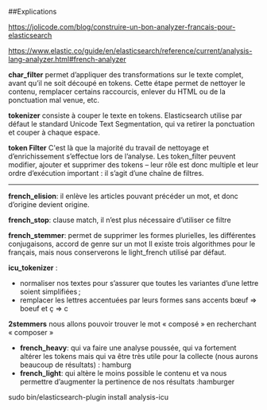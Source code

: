 ##Explications


https://jolicode.com/blog/construire-un-bon-analyzer-francais-pour-elasticsearch

https://www.elastic.co/guide/en/elasticsearch/reference/current/analysis-lang-analyzer.html#french-analyzer

**char_filter** permet d’appliquer des transformations sur le texte complet, avant qu’il ne soit découpé en tokens. Cette étape permet de nettoyer le contenu, remplacer certains raccourcis, enlever du HTML ou de la ponctuation mal venue, etc.

**tokenizer** consiste à couper le texte en tokens. Elasticsearch utilise par défaut le standard Unicode Text Segmentation, qui va retirer la ponctuation et couper à chaque espace.

**token Filter** C'est là que la majorité du travail de nettoyage et d’enrichissement s’effectue lors de l’analyse. Les token_filter peuvent modifier, ajouter et supprimer des tokens – leur rôle est donc multiple et leur ordre d’exécution important : il s’agit d’une chaîne de filtres.

---

**french_elision**: il enlève les articles pouvant précéder un mot, et donc d’origine devient origine.

**french_stop**:  clause match, il n’est plus nécessaire d’utiliser ce filtre

**french_stemmer**: permet de supprimer les formes plurielles, les différentes conjugaisons, accord de genre sur un mot
Il existe trois algorithmes pour le français, mais nous conserverons le light_french utilisé par défaut.

**icu_tokenizer** :
- normaliser nos textes pour s’assurer que toutes les variantes d’une lettre soient simplifiées ;
- remplacer les lettres accentuées par leurs formes sans accents
bœuf => boeuf et ç => c

**2stemmers**
nous allons pouvoir trouver le mot « composé » en recherchant « composer »
- **french_heavy**: qui va faire une analyse poussée, qui va fortement altérer les tokens mais qui va être très utile pour la collecte (nous aurons beaucoup de résultats) :
hamburg
- **french_light**: qui altère le moins possible le contenu et va nous permettre d’augmenter la pertinence de nos résultats
:hamburger

sudo bin/elasticsearch-plugin install analysis-icu

